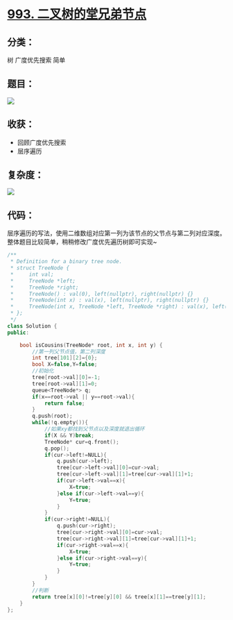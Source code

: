 # [993. 二叉树的堂兄弟节点](https://leetcode-cn.com/problems/cousins-in-binary-tree/)

## 分类：

树	广度优先搜索	简单

## 题目：

![](E:\代码库\leetcode\img\993_1.PNG)

## 收获：

- 回顾广度优先搜索
- 层序遍历

## 复杂度：

![](E:\代码库\leetcode\img\993_2.PNG)

## 代码：

层序遍历的写法，使用二维数组对应第一列为该节点的父节点与第二列对应深度。整体题目比较简单，稍稍修改广度优先遍历树即可实现~

```c++
/**
 * Definition for a binary tree node.
 * struct TreeNode {
 *     int val;
 *     TreeNode *left;
 *     TreeNode *right;
 *     TreeNode() : val(0), left(nullptr), right(nullptr) {}
 *     TreeNode(int x) : val(x), left(nullptr), right(nullptr) {}
 *     TreeNode(int x, TreeNode *left, TreeNode *right) : val(x), left(left), right(right) {}
 * };
 */
class Solution {
public:

    bool isCousins(TreeNode* root, int x, int y) {
        //第一列父节点值，第二列深度
        int tree[101][2]={0};
        bool X=false,Y=false;
        //初始化
        tree[root->val][0]=-1;
        tree[root->val][1]=0;
        queue<TreeNode*> q;
        if(x==root->val || y==root->val){
            return false;
        }
        q.push(root);
        while(!q.empty()){
            //如果xy都找到父节点以及深度就退出循环
            if(X && Y)break;
            TreeNode* cur=q.front();
            q.pop();
            if(cur->left!=NULL){
                q.push(cur->left);
                tree[cur->left->val][0]=cur->val;
                tree[cur->left->val][1]=tree[cur->val][1]+1;
                if(cur->left->val==x){
                    X=true;
                }else if(cur->left->val==y){
                    Y=true;
                }
            }
            if(cur->right!=NULL){
                q.push(cur->right);
                tree[cur->right->val][0]=cur->val;
                tree[cur->right->val][1]=tree[cur->val][1]+1;
                if(cur->right->val==x){
                    X=true;
                }else if(cur->right->val==y){
                    Y=true;
                }
            }            
        }
        //判断
        return tree[x][0]!=tree[y][0] && tree[x][1]==tree[y][1];
    }
};
```

